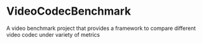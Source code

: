 # VideoCodecBenchmark
A video benchmark project that provides a framework to compare different video codec under variety of metrics
